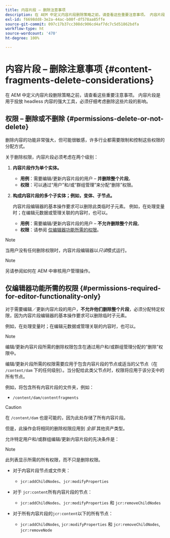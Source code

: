 ```yaml
---
title: 内容片段 – 删除注意事项
description: 在 AEM 中定义内容片段删除策略之前，请查看这些重要注意事项。 内容片段是用于投放 headless 内容的强大工具，必须仔细考虑删除这些片段的影响。
exl-id: f6698dd8-3e2a-44ac-b00f-df578aa85ffe
source-git-commit: 097c17b37cc308dc906cd4af7dc7c5d51862bdfa
workflow-type: ht
source-wordcount: '470'
ht-degree: 100%

---
```


# 内容片段 – 删除注意事项 {#content-fragments-delete-considerations}

在 AEM 中定义内容片段删除策略之前，请查看这些重要注意事项。 内容片段是用于投放 headless 内容的强大工具，必须仔细考虑删除这些片段的影响。

## 权限 – 删除或不删除 {#permissions-delete-or-not-delete}

删除内容的功能非常强大，但可能很敏感，许多行业都需要限制和控制这些权限的分配方式。

关于删除权限，内容片段必须考虑在两个级别：

1. **内容片段作为单个实体。**

   * **用例**：需要编辑/更新内容片段的用户 – **并删除整个片段**。
   * **权限**：可以通过“用户”和/或“群组管理”来分配“删除”权限。 <!-- The [Delete](/help/sites-administering/security.md#actions) permission can be [assigned through User and/or Group Management](/help/sites-administering/security.md#managing-permissions). -->

2. **构成内容片段的多个子实体；例如，变体、子节点。**

   内容片段编辑器的基本操作要求可以删除此类临时子元素。 例如，在处理变量时；在编辑元数据或管理关联的内容时，也可以。

   * **用例**：需要编辑/更新内容片段的用户 – **不允许删除整个片段**。
   * **权限**：请参阅 [仅编辑器功能所需的权限](#permissions-required-for-editor-functionality-only)。

>[!NOTE]
>
>当用户没有任何删除权限时，内容片段编辑器以&#x200B;*只读*&#x200B;模式运行。 <!-- When a user does not have any [Delete](/help/sites-administering/security.md#actions) permissions, the Content Fragment editor operates in *read-only* mode. -->

>[!NOTE]
>
>另请参阅如何在 AEM 中审核用户管理操作。 <!-- See also [How to Audit User Management Operations in AEM](/help/sites-administering/audit-user-management-operations.md). -->

## 仅编辑器功能所需的权限 {#permissions-required-for-editor-functionality-only}

对于需要编辑／更新内容片段的用户，**不允许他们删除整个片段**，必须分配特定权限，因为内容片段编辑器的基本操作要求可以删除临时子元素。

例如，在处理变量时；在编辑元数据或管理关联的内容时，也可以。

>[!NOTE]
>
>编辑/更新内容片段所需的删除权限包含在通过用户和/或群组管理分配的“删除”权限中。 <!-- The delete permissions, required to edit/update a Content Fragment, are included in the Delete permission [assigned through User and/or Group Management](/help/sites-administering/security.md#managing-permissions). -->

编辑/更新片段所需的权限需要应用于包含内容片段的节点或适当的父节点（在 `/content/dam` 下的任何级别）。当分配给此类父节点时，权限将应用于该分支中的所有节点。

例如，将包含所有内容片段的文件夹，例如：

* `/content/dam/contentfragments`

>[!CAUTION]
>
>在 `/content/dam` 也是可能的，因为此处存储了所有内容片段。
>
>但是，此操作会将相同的删除权限应用到 *全部* 其他资产类型。

允许特定用户和/或群组编辑/更新内容片段的先决条件是：

>[!NOTE]
>
>此列表显示所需的所有权限，而不只是删除权限。

* 对于内容片段节点或文件夹：

   * `jcr:addChildNodes`、`jcr:modifyProperties`

* 对于 `jcr:content`所有内容片段的节点：

   * `jcr:addChildNodes`、`jcr:modifyProperties` 和 `jcr:removeChildNodes`

* 对于所有内容片段的`jcr:content`以下的所有节点：

   * `jcr:addChildNodes`, `jcr:modifyProperties` 和 `jcr:removeChildNodes`, `jcr:removeNode`

<!-- There is no CRXDE Lite -->

<!--
These `remove` privileges must be [administered using Access Control Lists, within CRXDE Lite](/help/sites-administering/user-group-ac-admin.md#access-right-management). 

The `add` and `modify` privileges can also be administered in CRXDE Lite, or using the User Management console.

For example, the definition of the `remove` privileges for a group `content-authors-no-delete`:

![cf-delete-03](assets/cf-delete-03.png)
-->
